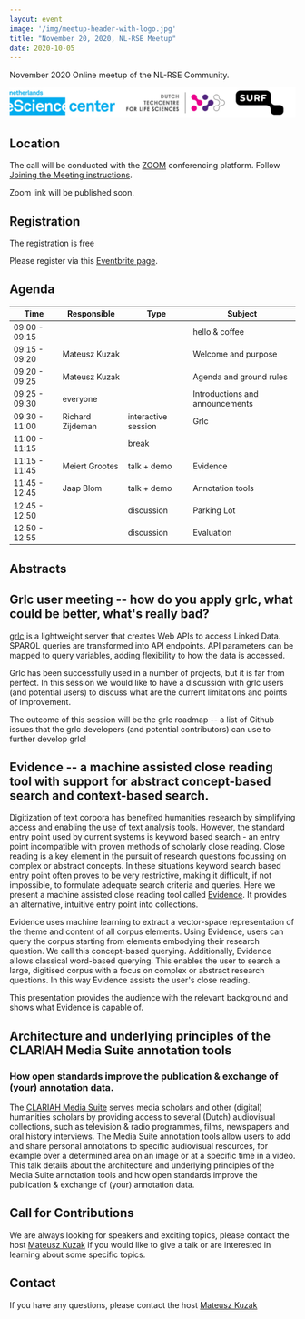 ```yaml
---
layout: event
image: '/img/meetup-header-with-logo.jpg'
title: "November 20, 2020, NL-RSE Meetup"
date: 2020-10-05
---
```


November 2020 Online meetup of the NL-RSE Community.
<!--break-->
![Logo Banner](/img/meetups/logo-banner.jpg)

## Location
The call will be conducted with the [ZOOM](https://zoom.us) conferencing platform. Follow [Joining the Meeting instructions](https://support.zoom.us/hc/en-us/articles/201362193-Joining-a-Meeting).

Zoom link will be published soon.

## Registration
The registration is free<br />

Please register via this [Eventbrite page](https://www.eventbrite.co.uk/e/nl-rse-meetup-november-20-2020-tickets-126405926529).

## Agenda

| Time | Responsible | Type | Subject |
| --- | ------------ | ---- | ------- |
| 09:00 - 09:15 | | | hello & coffee |
| 09:15 - 09:20 | Mateusz Kuzak | | Welcome and purpose |
| 09:20 - 09:25 | Mateusz Kuzak | | Agenda and ground rules |
| 09:25 - 09:30 | everyone | | Introductions and announcements |
| 09:30 - 11:00 | Richard Zijdeman | interactive session | Grlc |
| 11:00 - 11:15 |  | break |  |
| 11:15 - 11:45 | Meiert Grootes | talk + demo | Evidence |
| 11:45 - 12:45 | Jaap Blom | talk + demo | Annotation tools |
| 12:45 - 12:50 | | discussion | Parking Lot |
| 12:50 - 12:55 | | discussion | Evaluation |

## Abstracts
## Grlc user meeting -- how do you apply grlc, what could be better, what's really bad?
[grlc](https://github.com/CLARIAH/grlc) is a lightweight server that creates Web APIs to access Linked Data. SPARQL queries are transformed into API endpoints. API parameters can be mapped to query variables, adding flexibility to how the data is accessed.

Grlc has been successfully used in a number of projects, but it is far from perfect. In this session we would like to have a discussion with grlc users (and potential users) to discuss what are the current limitations and points of improvement.

The outcome of this session will be the grlc roadmap -- a list of Github issues that the grlc developers (and potential contributors) can use to further develop grlc!

## Evidence -- a machine assisted close reading tool with support for abstract concept-based search and context-based search.
Digitization of text corpora has benefited humanities research by simplifying access and enabling the use of text analysis tools. However, the standard entry point used by current systems is keyword based search - an entry point incompatible with proven methods of scholarly close reading. Close reading is a key element in the pursuit of research questions focussing on complex or abstract concepts. In these situations keyword search based entry point often proves to be very restrictive, making it difficult, if not impossible, to formulate adequate search criteria and queries. Here we present a machine assisted close reading tool called [Evidence](https://research-software.nl/software/evidence). It provides an alternative, intuitive entry point into collections.  

Evidence uses machine learning to extract a vector-space representation of the theme and content of all corpus elements. Using Evidence, users can query the corpus starting from elements embodying their research question. We call this concept-based querying. Additionally, Evidence allows classical word-based querying. This enables the user to search a large, digitised corpus with a focus on complex or abstract research questions. In this way Evidence assists the user's close reading.

This presentation provides the audience with the relevant background and shows what Evidence is capable of.

## Architecture and underlying principles of the CLARIAH Media Suite annotation tools
### How open standards improve the publication & exchange of (your) annotation data.
The [CLARIAH Media Suite](https://mediasuite.clariah.nl/) serves media scholars and other (digital) humanities scholars by providing access to several (Dutch) audiovisual collections, such as television & radio programmes, films, newspapers and oral history interviews. The Media Suite annotation tools allow users to add and share personal annotations to specific audiovisual resources, for example over a determined area on an image or at a specific time in a video. This talk details about the architecture and underlying principles of the Media Suite annotation tools and how open standards improve the publication & exchange of (your) annotation data.

## Call for Contributions
We are always looking for speakers and exciting topics, please contact the host [Mateusz Kuzak](mailto:m.kuzak@esciencecenter.nl) if you would like to give a talk or are interested in learning about some specific topics.

## Contact
If you have any questions, please contact the host [Mateusz Kuzak](mailto:m.kuzak@esciencecenter.nl)
